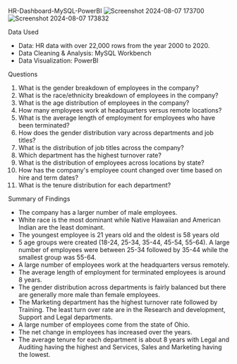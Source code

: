 HR-Dashboard-MySQL-PowerBI
![Screenshot 2024-08-07 173700](https://github.com/user-attachments/assets/adf7ebb5-9b82-40f8-a848-44b870a02e5e)
![Screenshot 2024-08-07 173832](https://github.com/user-attachments/assets/079bf31f-aff3-48b1-960e-bf00c8bc70ea)

Data Used
- Data: HR data with over 22,000 rows from the year 2000 to 2020.
- Data Cleaning & Analysis: MySQL Workbench
- Data Visualization: PowerBI

Questions
1. What is the gender breakdown of employees in the company?
2. What is the race/ethnicity breakdown of employees in the company?
3. What is the age distribution of employees in the company?
4. How many employees work at headquarters versus remote locations?
5. What is the average length of employment for employees who have been terminated?
6. How does the gender distribution vary across departments and job titles?
7. What is the distribution of job titles across the company?
8. Which department has the highest turnover rate?
9. What is the distribution of employees across locations by state?
10. How has the company's employee count changed over time based on hire and term dates?
11. What is the tenure distribution for each department?

Summary of Findings
- The company has a larger number of male employees.
- White race is the most dominant while Native Hawaiian and American Indian are the least dominant.
- The youngest employee is 21 years old and the oldest is 58 years old
- 5 age groups were created (18-24, 25-34, 35-44, 45-54, 55-64). A large number of employees were between 25-34 followed by 35-44 while the smallest group was 55-64.
- A large number of employees work at the headquarters versus remotely.
- The average length of employment for terminated employees is around 8 years.
- The gender distribution across departments is fairly balanced but there are generally more male than female employees.
- The Marketing department has the highest turnover rate followed by Training. The least turn over rate are in the Research and development, Support and Legal departments.
- A large number of employees come from the state of Ohio.
- The net change in employees has increased over the years.
- The average tenure for each department is about 8 years with Legal and Auditing having the highest and Services, Sales and Marketing having the lowest.
